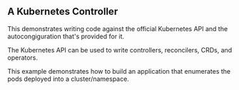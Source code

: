 ## A Kubernetes Controller  

This demonstrates writing code against the official Kubernetes API and the autocongiguration that's provided for it.

The Kubernetes API can be used to write controllers, reconcilers, CRDs, and operators. 

This example demonstrates how to build an application that enumerates the pods deployed into a cluster/namespace.
